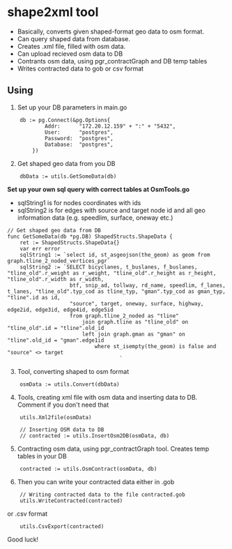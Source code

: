 # shape2xml tool
- Basically, converts given shaped-format geo data to osm format.
- Can query shaped data from database.
- Creates .xml file, filled with osm data.
- Can upload recieved osm data to DB
- Contrants osm data, using pgr_contractGraph and DB temp tables
- Writes contracted data to gob or csv format

## Using
1. Set up your DB parameters in main.go
```	
	db := pg.Connect(&pg.Options{
			Addr:      "172.20.12.159" + ":" + "5432",
			User:      "postgres",
			Password:  "postgres",
			Database:  "postgres",
		})
```

2. Get shaped geo data from you DB
```	// Querying shaped geo data from DB
	dbData := utils.GetSomeData(db)
```

**Set up your own sql query with correct tables at OsmTools.go**
* sqlString1 is for nodes coordinates with ids
* sqlString2 is for edges with source and target node id and all geo information data (e.g. speedlim, surface, oneway etc.)

```
// Get shaped geo data from DB
func GetSomeData(db *pg.DB) ShapedStructs.ShapeData {
	ret := ShapedStructs.ShapeData{}
	var err error
	sqlString1 := `select id, st_asgeojson(the_geom) as geom from graph.tline_2_noded_vertices_pgr`
	sqlString2 := `SELECT bicyclanes, t_buslanes, f_buslanes, "tline_old".r_weight as r_weight, "tline_old".r_height as r_height, "tline_old".r_width as r_width, 
					btf, snip_ad, tollway, rd_name, speedlim, f_lanes, t_lanes, "tline_old".typ_cod as tline_typ, "gman".typ_cod as gman_typ, "tline".id as id, 
					"source", target, oneway, surface, highway, edge2id, edge3id, edge4id, edge5id
					from graph.tline_2_noded as "tline"
						join graph.tline as "tline_old" on "tline_old".id = "tline".old_id
						left join graph.gman as "gman" on "tline".old_id = "gman".edge1id
							where st_isempty(the_geom) is false and "source" <> target
									`
```

3. Tool, converting shaped to osm format
```	// Converting Shaped data to Osm format
	osmData := utils.Convert(dbData)
```

4. Tools, creating xml file with osm data and inserting data to DB. Comment if you don't need that
```	// Creating output xml file
	utils.Xml2file(osmData)

	// Inserting OSM data to DB
	// contracted := utils.InsertOsm2DB(osmData, db)
```

5. Contracting osm data, using pgr_contractGraph tool. Creates temp tables in your DB
```	// Contracting using temp table and pgr_contractGraph tool
	contracted := utils.OsmContract(osmData, db)
```

6. Then you can write your contracted data either in .gob
```	
	// Writing contracted data to the file contracted.gob
	utils.WriteContracted(contracted)
```
or .csv format
```	
	utils.CsvExport(contracted)	
```

Good luck!
